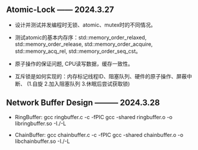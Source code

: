 ## Atomic-Lock —— 2024.3.27

+ 设计并测试并发编程时无锁、atomic、mutex时的不同情况。

+ 测试atomic的基本内存序：std::memory_order_relaxed, std::memory_order_release, std::memory_order_acquire, std::memory_acq_rel, std::memory_order_seq_cst。

+ 原子操作的保证问题, CPU读写数据，缓存一致性。

+ 互斥锁是如何实现的：内存标记线程ID、阻塞队列、硬件的原子操作、屏蔽中断、 (1.自旋 2.加入阻塞队列 3.休眠后尝试获取锁)


## Network Buffer Design ——— 2024.3.28
+ RingBuffer: gcc ringbuffer.c -c -fPIC    gcc -shared ringbuffer.o -o libringbuffer.so -I./-L

+ ChainBuffer: gcc chainbuffer.c -c -fPIC    gcc -shared chainbuffer.o -o libchainbuffer.so -I./-L
